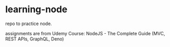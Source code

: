 # learning-node

repo to practice node. 

assignments are from Udemy Course: NodeJS - The Complete Guide (MVC, REST APIs, GraphQL, Deno)
